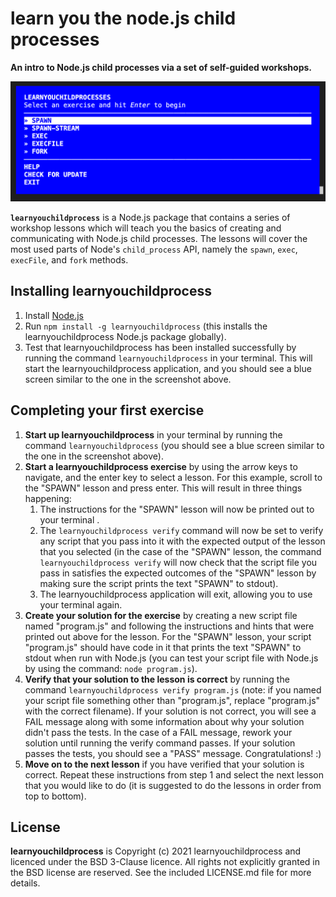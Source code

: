 # learn you the node.js child processes

**An intro to Node.js child processes via a set of self-guided workshops.**

![learnyouchildprocess](https://github.com/sam-parsons/learnyouchildprocess/blob/master/learnyouchildprocess.png?raw=true)

<b><code>learnyouchildprocess</code></b> is a Node.js package that contains a series of workshop lessons which will teach you the basics of creating and communicating with Node.js child processes. The lessons will cover the most used parts of Node's `child_process` API, namely the `spawn`, `exec`, `execFile`, and `fork` methods.

## Installing learnyouchildprocess

1. Install [Node.js](http://nodejs.org/)
2. Run `npm install -g learnyouchildprocess` (this installs the learnyouchildprocess Node.js package globally).
3. Test that learnyouchildprocess has been installed successfully by running the command `learnyouchildprocess` in your terminal. This will start the learnyouchildprocess application, and you should see a blue screen similar to the one in the screenshot above.

## Completing your first exercise

1. **Start up learnyouchildprocess** in your terminal by running the command `learnyouchildprocess` (you should see a blue screen similar to the one in the screenshot above).
2. **Start a learnyouchildprocess exercise** by using the arrow keys to navigate, and the enter key to select a lesson. For this example, scroll to the "SPAWN" lesson and press enter. This will result in three things happening:
   1. The instructions for the "SPAWN" lesson will now be printed out to your terminal .
   2. The `learnyouchildprocess verify` command will now be set to verify any script that you pass into it with the expected output of the lesson that you selected (in the case of the "SPAWN" lesson, the command `learnyouchildprocess verify` will now check that the script file you pass in satisfies the expected outcomes of the "SPAWN" lesson by making sure the script prints the text "SPAWN" to stdout).
   3. The learnyouchildprocess application will exit, allowing you to use your terminal again.
3. **Create your solution for the exercise** by creating a new script file named "program.js" and following the instructions and hints that were printed out above for the lesson. For the "SPAWN" lesson, your script "program.js" should have code in it that prints the text "SPAWN" to stdout when run with Node.js (you can test your script file with Node.js by using the command: `node program.js`).
4. **Verify that your solution to the lesson is correct** by running the command `learnyouchildprocess verify program.js` (note: if you named your script file something other than "program.js", replace "program.js" with the correct filename). If your solution is not correct, you will see a FAIL message along with some information about why your solution didn't pass the tests. In the case of a FAIL message, rework your solution until running the verify command passes. If your solution passes the tests, you should see a "PASS" message. Congratulations! :)
5. **Move on to the next lesson** if you have verified that your solution is correct. Repeat these instructions from step 1 and select the next lesson that you would like to do (it is suggested to do the lessons in order from top to bottom).

## License

**learnyouchildprocess** is Copyright (c) 2021 learnyouchildprocess and licenced under the BSD 3-Clause licence. All rights not explicitly granted in the BSD license are reserved. See the included LICENSE.md file for more details.
